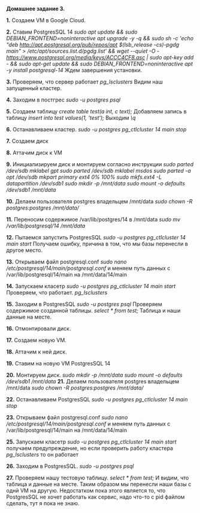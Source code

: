 **Домашнее задание 3.**

**1.** Создаем VM в Google Cloud.

**2.** Ставим PostgresSQL 14
*sudo apt update && sudo DEBIAN_FRONTEND=noninteractive apt upgrade -y -q && sudo sh -c 'echo "deb http://apt.postgresql.org/pub/repos/apt $(lsb_release -cs)-pgdg main" > /etc/apt/sources.list.d/pgdg.list' && wget --quiet -O - https://www.postgresql.org/media/keys/ACCC4CF8.asc | sudo apt-key add - && sudo apt-get update && sudo DEBIAN_FRONTEND=noninteractive apt -y install postgresql-14*
Ждем завершения установки.

**3.** Проверяем, что сервер работает
*pg_lsclusters*
Видим наш запущенный кластер.

**4.** Заходим в постгрес
*sudo -u postgres psql*

**5.** Создаем таблицу
*create table test(a int, c text);*
Добавляем запись в таблицу
*insert into test values(1, 'test');*
Выходим
*\q*

**6.** Останавливаем кластер.
*sudo -u postgres pg_ctlcluster 14 main stop*

**7.** Создаем диск

**8.** Аттачим диск к VM

**9.** Инициализируем диск и монтируем согласно инструкции
*sudo parted /dev/sdb mklabel gpt
sudo parted /dev/sdb mklabel msdos
sudo parted -a opt /dev/sdb mkpart primary ext4 0% 100%
sudo mkfs.ext4 -L datapartition /dev/sdb1
sudo mkdir -p /mnt/data
sudo mount -o defaults /dev/sdb1 /mnt/data*

**10.** Делаем пользователя postgres владельцем /mnt/data
*sudo chown -R postgres:postgres /mnt/data/*

**11.** Переносим содержимое /var/lib/postgres/14 в /mnt/data
*sudo mv /var/lib/postgresql/14 /mnt/data*

**12.** Пытаемся запустить PostgresSQL
*sudo -u postgres pg_ctlcluster 14 main start*
Получаем ошибку, причина в том, что мы базы перенесли в другое место.

**13.** Открываем файл postgresql.conf
*sudo nano /etc/postgresql/14/main/postgresql.conf*
и меняем путь данных с /var/lib/postgresql/14/main на /mnt/data/14/main

**14.** Запускаем класетр
*sudo -u postgres pg_ctlcluster 14 main start*
Проверяем, что работает.
*pg_lsclusters*

**15.** Заходим в PostgresSQL
*sudo -u postgres psql*
Проверяем содержимое созданной таблицы.
*select * from test;*
Таблица и наши данные на месте.

**16.** Отмонтировали диск.

**17.** Создаем новую VM.

**18.** Аттачим к ней диск.

**19.** Ставим на новую VM PostgresSQL 14

**20.** Монтируем диск.
*sudo mkdir -p /mnt/data
sudo mount -o defaults /dev/sdb1 /mnt/data*
**21.** Делаем пользователя postgres владельцем /mnt/data
*sudo chown -R postgres:postgres /mnt/data/*

**22.** Останавливаем PostgresSQL
*sudo -u postgres pg_ctlcluster 14 main stop*

**23.** Открываем файл postgresql.conf
*sudo nano /etc/postgresql/14/main/postgresql.conf*
и меняем путь данных с /var/lib/postgresql/14/main на /mnt/data/14/main

**25.** Запускаем класетр
*sudo -u postgres pg_ctlcluster 14 main start*
получаем предупреждение, но если проверить работу кластера
*pg_lsclusters*
то он работает

**26.** Заходим в PostgresSQL.
*sudo -u postgres psql*

**27.** Проверяем нашу тестовую таблицу.
*select * from test;*
И видим, что таблица и данные на месте.
Таким образом мы перенесли наши базы с однй VM на другую.
Недостатком пока этого является то, что PostgresSQL не хочет работать как сервис, надо что-то с pid файлом сделать, тут я пока не знаю.
